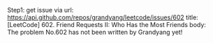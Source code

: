 Step1: get issue via url: https://api.github.com/repos/grandyang/leetcode/issues/602 
 title:[LeetCode] 602. Friend Requests II: Who Has the Most Friends 
 body:  
 The problem No.602 has not been written by Grandyang yet!